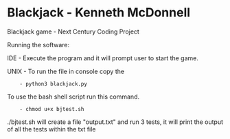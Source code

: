 # Blackjack - Kenneth McDonnell
 Blackjack game - Next Century Coding Project
 
 Running the software:
 
 IDE - Execute the program and it will prompt user to start the game.
 
 UNIX - 
   To run the file in console copy the 
 
        - python3 blackjack.py 
 
   To use the bash shell script run this command.
        
        - chmod u+x bjtest.sh
            
   ./bjtest.sh will create a file "output.txt" and run 3 tests, it will print the output of all the tests within the txt file
  
